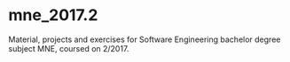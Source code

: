 # mne_2017.2
Material, projects and exercises for Software Engineering bachelor degree subject MNE, coursed on 2/2017.  
